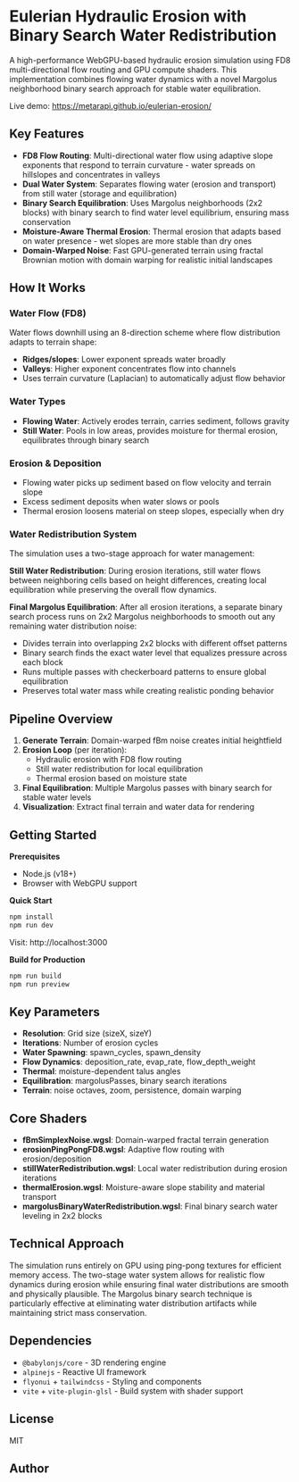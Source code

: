 # Eulerian Hydraulic Erosion with Binary Search Water Redistribution

A high-performance WebGPU-based hydraulic erosion simulation using FD8 multi-directional flow routing and GPU compute shaders. This implementation combines flowing water dynamics with a novel Margolus neighborhood binary search approach for stable water equilibration.

Live demo: https://metarapi.github.io/eulerian-erosion/

## Key Features

- **FD8 Flow Routing**: Multi-directional water flow using adaptive slope exponents that respond to terrain curvature - water spreads on hillslopes and concentrates in valleys
- **Dual Water System**: Separates flowing water (erosion and transport) from still water (storage and equilibration) 
- **Binary Search Equilibration**: Uses Margolus neighborhoods (2x2 blocks) with binary search to find water level equilibrium, ensuring mass conservation
- **Moisture-Aware Thermal Erosion**: Thermal erosion that adapts based on water presence - wet slopes are more stable than dry ones
- **Domain-Warped Noise**: Fast GPU-generated terrain using fractal Brownian motion with domain warping for realistic initial landscapes

## How It Works

### Water Flow (FD8)
Water flows downhill using an 8-direction scheme where flow distribution adapts to terrain shape:
- **Ridges/slopes**: Lower exponent spreads water broadly
- **Valleys**: Higher exponent concentrates flow into channels
- Uses terrain curvature (Laplacian) to automatically adjust flow behavior

### Water Types
- **Flowing Water**: Actively erodes terrain, carries sediment, follows gravity
- **Still Water**: Pools in low areas, provides moisture for thermal erosion, equilibrates through binary search

### Erosion & Deposition
- Flowing water picks up sediment based on flow velocity and terrain slope
- Excess sediment deposits when water slows or pools
- Thermal erosion loosens material on steep slopes, especially when dry

### Water Redistribution System
The simulation uses a two-stage approach for water management:

**Still Water Redistribution**: During erosion iterations, still water flows between neighboring cells based on height differences, creating local equilibration while preserving the overall flow dynamics.

**Final Margolus Equilibration**: After all erosion iterations, a separate binary search process runs on 2x2 Margolus neighborhoods to smooth out any remaining water distribution noise:
- Divides terrain into overlapping 2x2 blocks with different offset patterns
- Binary search finds the exact water level that equalizes pressure across each block
- Runs multiple passes with checkerboard patterns to ensure global equilibration
- Preserves total water mass while creating realistic ponding behavior

## Pipeline Overview

1. **Generate Terrain**: Domain-warped fBm noise creates initial heightfield
2. **Erosion Loop** (per iteration):
   - Hydraulic erosion with FD8 flow routing
   - Still water redistribution for local equilibration  
   - Thermal erosion based on moisture state
3. **Final Equilibration**: Multiple Margolus passes with binary search for stable water levels
4. **Visualization**: Extract final terrain and water data for rendering

## Getting Started

**Prerequisites**
- Node.js (v18+)
- Browser with WebGPU support

**Quick Start**
```sh
npm install
npm run dev
```
Visit: http://localhost:3000

**Build for Production**
```sh
npm run build
npm run preview
```

## Key Parameters

- **Resolution**: Grid size (sizeX, sizeY)
- **Iterations**: Number of erosion cycles
- **Water Spawning**: spawn_cycles, spawn_density
- **Flow Dynamics**: deposition_rate, evap_rate, flow_depth_weight
- **Thermal**: moisture-dependent talus angles
- **Equilibration**: margolusPasses, binary search iterations
- **Terrain**: noise octaves, zoom, persistence, domain warping

## Core Shaders

- **fBmSimplexNoise.wgsl**: Domain-warped fractal terrain generation
- **erosionPingPongFD8.wgsl**: Adaptive flow routing with erosion/deposition
- **stillWaterRedistribution.wgsl**: Local water redistribution during erosion iterations
- **thermalErosion.wgsl**: Moisture-aware slope stability and material transport
- **margolusBinaryWaterRedistribution.wgsl**: Final binary search water leveling in 2x2 blocks

## Technical Approach

The simulation runs entirely on GPU using ping-pong textures for efficient memory access. The two-stage water system allows for realistic flow dynamics during erosion while ensuring final water distributions are smooth and physically plausible. The Margolus binary search technique is particularly effective at eliminating water distribution artifacts while maintaining strict mass conservation.

## Dependencies

- `@babylonjs/core` - 3D rendering engine
- `alpinejs` - Reactive UI framework  
- `flyonui` + `tailwindcss` - Styling and components
- `vite` + `vite-plugin-glsl` - Build system with shader support

## License

MIT

## Author
